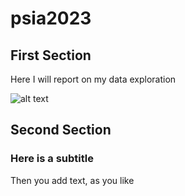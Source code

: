 # psia2023

## First Section

Here I will report on my data exploration

![alt text]([http://url/to/img.png])

## Second Section

### Here is a subtitle

Then you add text, as you like
